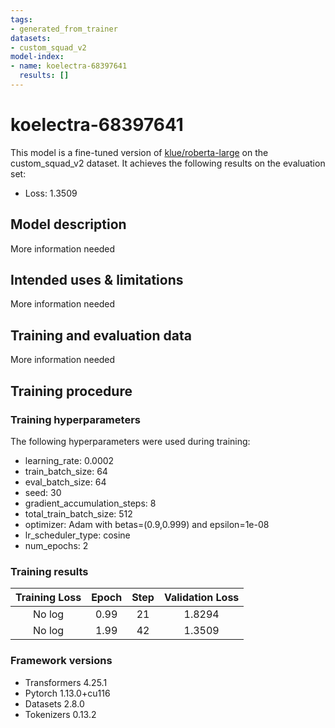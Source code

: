 ```yaml
---
tags:
- generated_from_trainer
datasets:
- custom_squad_v2
model-index:
- name: koelectra-68397641
  results: []
---
```


<!-- This model card has been generated automatically according to the information the Trainer had access to. You
should probably proofread and complete it, then remove this comment. -->

# koelectra-68397641

This model is a fine-tuned version of [klue/roberta-large](https://huggingface.co/klue/roberta-large) on the custom_squad_v2 dataset.
It achieves the following results on the evaluation set:
- Loss: 1.3509

## Model description

More information needed

## Intended uses & limitations

More information needed

## Training and evaluation data

More information needed

## Training procedure

### Training hyperparameters

The following hyperparameters were used during training:
- learning_rate: 0.0002
- train_batch_size: 64
- eval_batch_size: 64
- seed: 30
- gradient_accumulation_steps: 8
- total_train_batch_size: 512
- optimizer: Adam with betas=(0.9,0.999) and epsilon=1e-08
- lr_scheduler_type: cosine
- num_epochs: 2

### Training results

| Training Loss | Epoch | Step | Validation Loss |
|:-------------:|:-----:|:----:|:---------------:|
| No log        | 0.99  | 21   | 1.8294          |
| No log        | 1.99  | 42   | 1.3509          |


### Framework versions

- Transformers 4.25.1
- Pytorch 1.13.0+cu116
- Datasets 2.8.0
- Tokenizers 0.13.2
